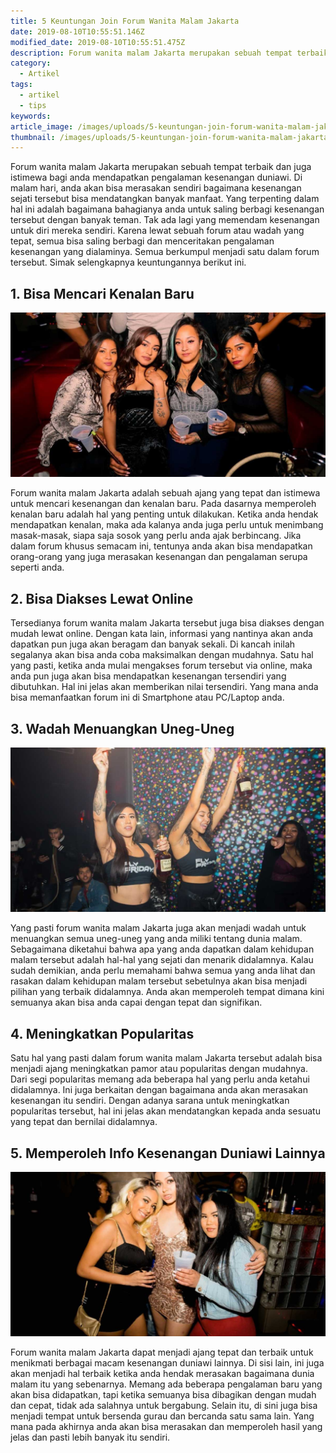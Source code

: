 ```yaml
---
title: 5 Keuntungan Join Forum Wanita Malam Jakarta
date: 2019-08-10T10:55:51.146Z
modified_date: 2019-08-10T10:55:51.475Z
description: Forum wanita malam Jakarta merupakan sebuah tempat terbaik dan juga istimewa bagi anda mendapatkan pengalaman kesenangan duniawi.
category:
  - Artikel
tags:
  - artikel
  - tips
keywords:
article_image: /images/uploads/5-keuntungan-join-forum-wanita-malam-jakarta-2.jpg
thumbnail: /images/uploads/5-keuntungan-join-forum-wanita-malam-jakarta-2-005.jpg
---
```

Forum wanita malam Jakarta merupakan sebuah tempat terbaik dan juga istimewa bagi anda mendapatkan pengalaman kesenangan duniawi. Di malam hari, anda akan bisa merasakan sendiri bagaimana kesenangan sejati tersebut bisa mendatangkan banyak manfaat. Yang terpenting dalam hal ini adalah bagaimana bahagianya anda untuk saling berbagi kesenangan tersebut dengan banyak teman. Tak ada lagi yang memendam kesenangan untuk diri mereka sendiri. Karena lewat sebuah forum atau wadah yang tepat, semua bisa saling berbagi dan menceritakan pengalaman kesenangan yang dialaminya. Semua berkumpul menjadi satu dalam forum tersebut. Simak selengkapnya keuntungannya berikut ini.



## 1. Bisa Mencari Kenalan Baru

![5 Keuntungan Join Forum Wanita Malam Jakarta](/images/uploads/5-keuntungan-join-forum-wanita-malam-jakarta-3.jpg)

Forum wanita malam Jakarta adalah sebuah ajang yang tepat dan istimewa untuk mencari kesenangan dan kenalan baru. Pada dasarnya memperoleh kenalan baru adalah hal yang penting untuk dilakukan. Ketika anda hendak mendapatkan kenalan, maka ada kalanya anda juga perlu untuk menimbang masak-masak, siapa saja sosok yang perlu anda ajak berbincang. Jika dalam forum khusus semacam ini, tentunya anda akan bisa mendapatkan orang-orang yang juga merasakan kesenangan dan pengalaman serupa seperti anda.



## 2. Bisa Diakses Lewat Online

Tersedianya forum wanita malam Jakarta tersebut juga bisa diakses dengan mudah lewat online. Dengan kata lain, informasi yang nantinya akan anda dapatkan pun juga akan beragam dan banyak sekali. Di kancah inilah segalanya akan bisa anda coba maksimalkan dengan mudahnya. Satu hal yang pasti, ketika anda mulai mengakses forum tersebut via online, maka anda pun juga akan bisa mendapatkan kesenangan tersendiri yang dibutuhkan. Hal ini jelas akan memberikan nilai tersendiri. Yang mana anda bisa memanfaatkan forum ini di Smartphone atau PC/Laptop anda.



## 3. Wadah Menuangkan Uneg-Uneg

![5 Keuntungan Join Forum Wanita Malam Jakarta](/images/uploads/5-keuntungan-join-forum-wanita-malam-jakarta-2.jpg)

Yang pasti forum wanita malam Jakarta juga akan menjadi wadah untuk menuangkan semua uneg-uneg yang anda miliki tentang dunia malam. Sebagaimana diketahui bahwa apa yang anda dapatkan dalam kehidupan malam tersebut adalah hal-hal yang sejati dan menarik didalamnya. Kalau sudah demikian, anda perlu memahami bahwa semua yang anda lihat dan rasakan dalam kehidupan malam tersebut sebetulnya akan bisa menjadi pilihan yang terbaik didalamnya. Anda akan memperoleh tempat dimana kini semuanya akan bisa anda capai dengan tepat dan signifikan.



## 4. Meningkatkan Popularitas

Satu hal yang pasti dalam forum wanita malam Jakarta tersebut adalah bisa menjadi ajang meningkatkan pamor atau popularitas dengan mudahnya. Dari segi popularitas memang ada beberapa hal yang perlu anda ketahui didalamnya. Ini juga berkaitan dengan bagaimana anda akan merasakan kesenangan itu sendiri. Dengan adanya sarana untuk meningkatkan popularitas tersebut, hal ini jelas akan mendatangkan kepada anda sesuatu yang tepat dan bernilai didalamnya.



## 5. Memperoleh Info Kesenangan Duniawi Lainnya

![5 Keuntungan Join Forum Wanita Malam Jakarta](/images/uploads/5-keuntungan-join-forum-wanita-malam-jakarta-1.jpg)

Forum wanita malam Jakarta dapat menjadi ajang tepat dan terbaik untuk menikmati berbagai macam kesenangan duniawi lainnya. Di sisi lain, ini juga akan menjadi hal terbaik ketika anda hendak merasakan bagaimana dunia malam itu yang sebenarnya. Memang ada beberapa pengalaman baru yang akan bisa didapatkan, tapi ketika semuanya bisa dibagikan dengan mudah dan cepat, tidak ada salahnya untuk bergabung. Selain itu, di sini juga bisa menjadi tempat untuk bersenda gurau dan bercanda satu sama lain. Yang mana pada akhirnya anda akan bisa merasakan dan memperoleh hasil yang jelas dan pasti lebih banyak itu sendiri.
